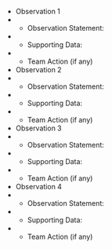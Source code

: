 * Observation 1
* * Observation Statement:
* * Supporting Data:
* * Team Action (if any)
* Observation 2
* * Observation Statement:
* * Supporting Data:
* * Team Action (if any)
* Observation 3
* * Observation Statement:
* * Supporting Data:
* * Team Action (if any)
* Observation 4
* * Observation Statement:
* * Supporting Data:
* * Team Action (if any)
